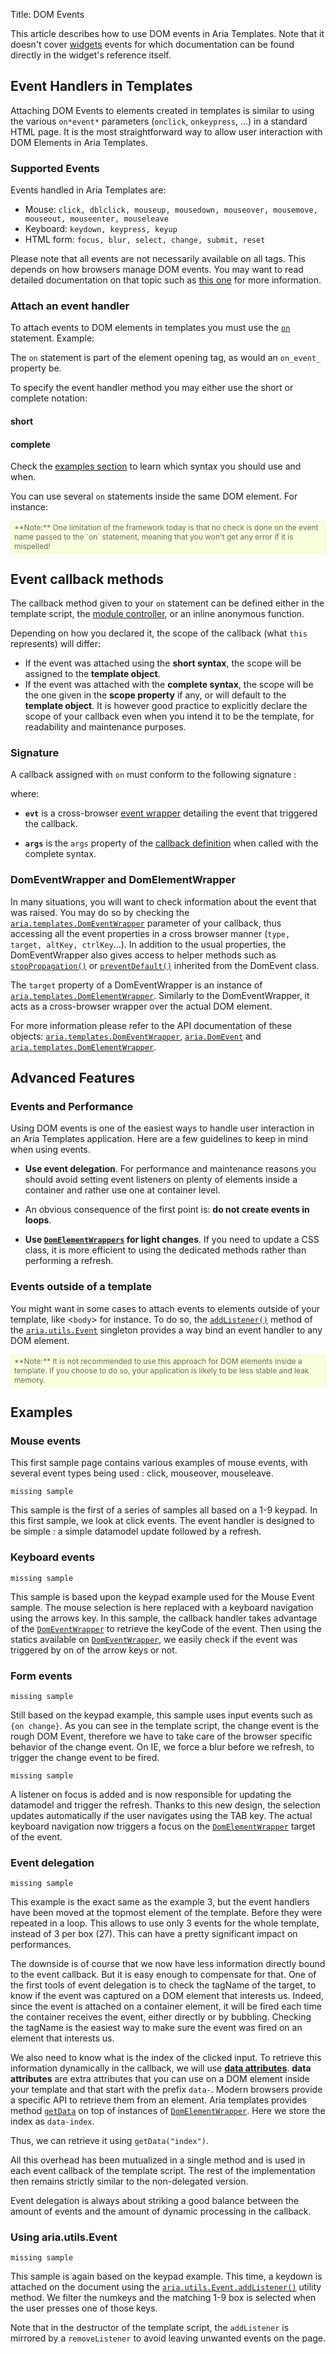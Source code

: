 Title: DOM Events


This article describes how to use DOM events in Aria Templates.  Note that it doesn't cover [widgets](http://ariatemplates.com/api/#aria.widgets.CfgBeans) events  for which documentation can be found directly in the widget's reference itself.

## Event Handlers in Templates

Attaching DOM Events to elements created in templates is similar to using  the various `on*event*` parameters (`onclick`, `onkeypress`, ...) in a standard HTML page. It is the most straightforward way to allow user interaction with DOM Elements in Aria Templates.

### Supported Events

Events handled in Aria Templates are:

* Mouse: `click, dblclick, mouseup, mousedown, mouseover, mousemove, mouseout, mouseenter, mouseleave`
* Keyboard: `keydown, keypress, keyup`
* HTML form: `focus, blur, select, change, submit, reset`

Please note that all events are not necessarily available on all tags. This depends on how browsers manage DOM events. You may want to read detailed documentation on that topic such as [this one](http://www.quirksmode.org/dom/events/) for more information.

### Attach an event handler

To attach events to DOM elements in templates you must use the <code>[on](writing_templates#on)</code> statement.
Example:

<script src='http://snippets.ariatemplates.com/snippets/github.com/ariatemplates/documentation-code/snippets/templates/domEvents/Main.tpl?noheader=true&lang=at&tag=basic&outdent=true'></script>

The `on` statement is part of the element opening tag, as would an `on_event_` property be.

To specify the event handler method you may either use the short or complete notation:


#### short

<script src='http://snippets.ariatemplates.com/snippets/github.com/ariatemplates/documentation-code/snippets/templates/domEvents/Main.tpl?noheader=true&lang=at&tag=short&outdent=true'></script>

#### complete

<script src='http://snippets.ariatemplates.com/snippets/github.com/ariatemplates/documentation-code/snippets/templates/domEvents/Main.tpl?noheader=true&lang=at&tag=complete&outdent=true'></script>

Check the [examples section](#examples) to learn which syntax you should use and when.

You can use several `on` statements inside the same DOM element.
For instance:

<script src='http://snippets.ariatemplates.com/snippets/github.com/ariatemplates/documentation-code/snippets/templates/domEvents/Main.tpl?noheader=true&lang=at&tag=multiple&outdent=true'></script>


<div style="background:#FAFFDD;border:1px solid #EFFAB4;border-radius:3px;color:#666;font-size:12px;padding:2px 5px;">**Note:** One limitation of the framework today is that no check is done on the event name passed to the `on` statement, meaning that you won't get any error if it is mispelled!</div>


## Event callback methods

The callback method given to your `on` statement can be defined either in the template script, the [module controller](controllers), or an inline anonymous function.

Depending on how you declared it, the scope of the callback (what `this` represents) will differ:

* If the event was attached using the **short syntax**, the scope will be assigned to the **template object**.
* If the event was attached with the **complete syntax**, the scope will be the one given in the **scope property** if any, or will default to the **template object**.
	It is however good practice to explicitly declare the scope of your callback even when you intend it to be the template, for readability and maintenance purposes.


### Signature

A callback assigned with `on` must conform to the following signature :

<script src='http://snippets.ariatemplates.com/snippets/github.com/ariatemplates/documentation-code/snippets/templates/domEvents/MainScript.js?noheader=true&lang=javascript&tag=callbackSignature&outdent=true'></script>


where:

* **`evt`** is a cross-browser [event wrapper](http://ariatemplates.com/api/#aria.templates.DomEventWrapper) detailing the event that triggered the callback.

* **`args`** is the `args` property of the [callback definition](http://ariatemplates.com/api/#aria.utils.Callback:$constructor:method) when called with the complete syntax.


### DomEventWrapper and DomElementWrapper

In many situations, you will want to check information about the event that was raised.
You may do so by checking the <code>[aria.templates.DomEventWrapper](http://ariatemplates.com/api/#aria.templates.DomEventWrapper)</code> parameter of your callback, thus accessing all the event properties in a cross browser manner (`type, target, altKey, ctrlKey`...).
In addition to the usual properties, the DomEventWrapper also gives access to helper methods such as
<code>[stopPropagation()](http://ariatemplates.com/api/#aria.DomEvent:stopPropagation:method)</code> or <code>[preventDefault()](http://ariatemplates.com/api/#aria.DomEvent:preventDefault:method)</code> inherited from the DomEvent class.

The `target` property of a DomEventWrapper is an instance of <code>[aria.templates.DomElementWrapper](http://ariatemplates.com/api/#aria.templates.DomElementWrapper)</code>.
Similarly to the DomEventWrapper, it acts as a cross-browser wrapper over the actual DOM element.

<script src='http://snippets.ariatemplates.com/snippets/github.com/ariatemplates/documentation-code/snippets/templates/domEvents/MainScript.js?noheader=true&lang=javascript&tag=domelem&outdent=true'></script>

For more information please refer to the API documentation of these objects: <code>[aria.templates.DomEventWrapper](http://ariatemplates.com/api/#aria.templates.DomEventWrapper)</code>, <code>[aria.DomEvent](http://ariatemplates.com/api/#aria.DomEvent)</code> and <code>[aria.templates.DomElementWrapper](http://ariatemplates.com/api/#aria.templates.DomElementWrapper)</code>.


## Advanced Features

### Events and Performance

Using DOM events is one of the easiest ways to handle user interaction in an Aria Templates application.
Here are a few guidelines to keep in mind when using events.

* **Use event delegation**.
	For performance and maintenance reasons you should avoid setting event listeners on plenty of elements inside a container and rather use one at container level.

* An obvious consequence of the first point is: **do not create events in loops**.

* **Use <code>[DomElementWrappers](interactions_with_the_dom#dom-elements-wrappers)</code> for light changes**.
	If you need to update a CSS class, it is more efficient to using the dedicated methods rather than performing a refresh.


### Events outside of a template

You might want in some cases to attach events to elements outside of your template, like <`body`> for instance.
To do so, the <code>[addListener()](http://ariatemplates.com/api/#aria.utils.Event:addListener:method)</code> method of the <code>[aria.utils.Event](http://ariatemplates.com/api/#aria.utils.Event)</code> singleton provides a way bind an event handler to any DOM element.

<div style="background:#FAFFDD;border:1px solid #EFFAB4;border-radius:3px;color:#666;font-size:12px;padding:2px 5px;">**Note:** It is not recommended to use this approach for DOM elements inside a template. If you choose to do so, your application is likely to be less stable and leak memory.</div>

## Examples

### Mouse events

<!-- [Samples.Utilities.DOM Events.Simple Syntax](http://aria/aria-templates-dave/#spl=Samples.Utilities.DOM%20Events.Simple%20Syntax) -->

This first sample page contains various examples of mouse events, with several event types being used : click, mouseover, mouseleave.

<!-- [Samples.Utilities.DOM Events.Mouse Events](http://aria/aria-templates-dave/#spl=Samples.Utilities.DOM%20Events.Mouse%20Events) -->

`missing sample`

This sample is the first of a series of samples all based on a 1-9 keypad. In this first sample, we look at click events. The event handler is designed to be simple : a simple datamodel update followed by a refresh.

### Keyboard events

<!-- [Samples.Utilities.DOM Events.Keyboard Events.Step 1](http://aria/aria-templates-dave/#spl=Samples.Utilities.DOM%20Events.Keyboard%20Events.Step%201) -->
`missing sample`

This sample is based upon the keypad example used for the Mouse Event sample.
The mouse selection is here replaced with a keyboard navigation using the arrows key.
In this sample, the callback handler takes advantage of the <code>[DomEventWrapper](http://ariatemplates.com/api/#aria.templates.DomEventWrapper)</code> to retrieve the keyCode of the event.
Then using the statics available on <code>[DomEventWrapper](http://ariatemplates.com/api/#aria.templates.DomEventWrapper)</code>, we easily check if the event was triggered by on of the arrow keys or not.


<script src='http://snippets.ariatemplates.com/snippets/github.com/ariatemplates/documentation-code/snippets/templates/domEvents/MainScript.js?noheader=true&lang=javascript&tag=checkboxKeyDown&outdent=true'></script>


### Form events

<!-- [Samples.Utilities.DOM Events.Keyboard Events.Step 2](http://aria/aria-templates-dave/#spl=Samples.Utilities.DOM%20Events.Keyboard%20Events.Step%202) -->
`missing sample`

Still based on the keypad example, this sample uses input events such as `{on change}`.
As you can see in the template script, the change event is the rough DOM Event, therefore we have to take care of the browser specific behavior of the change event.
On IE, we force a blur before we refresh, to trigger the change event to be fired.

<!-- [Samples.Utilities.DOM Events.Keyboard Events.Step 3](http://aria/aria-templates-dave/#spl=Samples.Utilities.DOM%20Events.Keyboard%20Events.Step%203) -->
`missing sample`

A listener on focus is added and is now responsible for updating the datamodel and trigger the refresh.
Thanks to this new design, the selection updates automatically if the user navigates using the TAB key.
The actual keyboard navigation now triggers a focus on the <code>[DomElementWrapper](http://ariatemplates.com/api/#aria.templates.DomElementWrapper)</code> target of the event.

### Event delegation

<!-- [Samples.Utilities.DOM Events.Keyboard Events.Step 4](http://aria/aria-templates-dave/#spl=Samples.Utilities.DOM%20Events.Keyboard%20Events.Step%204) -->
`missing sample`

This example is the exact same as the example 3, but the event handlers have been moved at the topmost element of the template.
Before they were repeated in a loop.
This allows to use only 3 events for the whole template, instead of 3 per box (27).
This can have a pretty significant impact on performances.

The downside is of course that we now have less information directly bound to the event callback.
But it is easy enough to compensate for that.
One of the first tools of event delegation is to check the tagName of the target, to know if the event was captured on a DOM element that interests us.
Indeed, since the event is attached on a container element, it will be fired each time the container receives the event, either directly or by bubbling.
Checking the tagName is the easiest way to make sure the event was fired on an element that interests us.


<script src='http://snippets.ariatemplates.com/snippets/github.com/ariatemplates/documentation-code/snippets/templates/domEvents/MainScript.js?noheader=true&lang=javascript&tag=eventDelegation&outdent=true'></script>


We also need to know what is the index of the clicked input.
To retrieve this information dynamically in the callback, we will use [**data attributes**](http://www.w3schools.com/tags/att_global_data.asp). **data attributes** are extra attributes that you can use on a DOM element inside your template and that start with the prefix <code>data-</code>.
Modern browsers provide a specific API to retrieve them from an element. Aria templates provides method <code>[getData](http://www.ariatemplates.com/aria/guide/apps/apidocs/#aria.templates.DomElementWrapper:getData:method)</code> on top of instances of <code>[DomElementWrapper](http://www.ariatemplates.com/aria/guide/apps/apidocs/#aria.templates.DomElementWrapper)</code>. Here we store the index as `data-index`.

<script src='http://snippets.ariatemplates.com/snippets/github.com/ariatemplates/documentation-code/snippets/templates/domEvents/Main.tpl?noheader=true&lang=at&tag=simpleHtmlWithData&outdent=true'></script>

Thus, we can retrieve it using `getData("index")`.

<script src='http://snippets.ariatemplates.com/snippets/github.com/ariatemplates/documentation-code/snippets/templates/domEvents/MainScript.js?noheader=true&lang=javascript&tag=getDataIndex&outdent=true'></script>


All this overhead has been mutualized in a single method and is used in each event callback of the template script.
The rest of the implementation then remains strictly similar to the non-delegated version.


<script src='http://snippets.ariatemplates.com/snippets/github.com/ariatemplates/documentation-code/snippets/templates/domEvents/MainScript.js?noheader=true&lang=javascript&tag=getTargetIndex&outdent=true'></script>


Event delegation is always about striking a good balance between the amount of events and the amount of dynamic processing in the callback.

### Using aria.utils.Event

<!-- [Samples.Utilities.DOM Events.Event singleton](http://aria/aria-templates/aria/guide/#spl=Samples.Utilities.DOM%20Events.Event%20singleton) -->
`missing sample`

This sample is again based on the keypad example.
This time, a keydown is attached on the document using the <code>[aria.utils.Event.addListener()](http://ariatemplates.com/api/#aria.utils.Event:addListener)</code> utility method.
We filter the numkeys and the matching 1-9 box is selected when the user presses one of those keys.


<script src='http://snippets.ariatemplates.com/snippets/github.com/ariatemplates/documentation-code/snippets/templates/domEvents/MainScript.js?noheader=true&lang=javascript&tag=ariaUtilsEvent&outdent=true'></script>


Note that in the destructor of the template script, the `addListener` is mirrored by a `removeListener` to avoid leaving unwanted events on the page.
